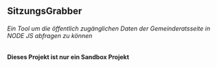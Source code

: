 ## SitzungsGrabber
###### Ein Tool um die öffentlich zugänglichen Daten der Gemeinderatsseite in NODE JS abfragen zu können
**Dieses Projekt ist nur ein Sandbox Projekt**